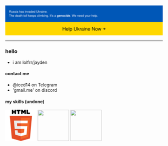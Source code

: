 [![Stand With Ukraine](https://raw.githubusercontent.com/vshymanskyy/StandWithUkraine/main/banner2-direct.svg)](https://stand-with-ukraine.pp.ua)

---

### hello

- i am lolfrr/jayden

#### contact me

- @iced14 on Telegram
- 'gmail.me' on discord


#### my skills (undone)

<img src="https://raw.githubusercontent.com/github/explore/80688e429a7d4ef2fca1e82350fe8e3517d3494d/topics/html/html.png" alt="Image description" width="100" height="100"> <img src="https://cdn.discordapp.com/attachments/1147835981492408370/1160211894951493653/css.png?ex=6533d687&is=65216187&hm=94a352ba5847b438c630083a6fb740251c778998616b5b9d87adccc42a588917&" width="100" height="100"> <img src="https://cdn.discordapp.com/attachments/1147835981492408370/1160212135704535041/js.png?ex=6533d6c0&is=652161c0&hm=78ef6e1906960663ff61c74bea88a2004a5dc3c45888d826f15c5f85faf53a87&" width="100" height="100">
